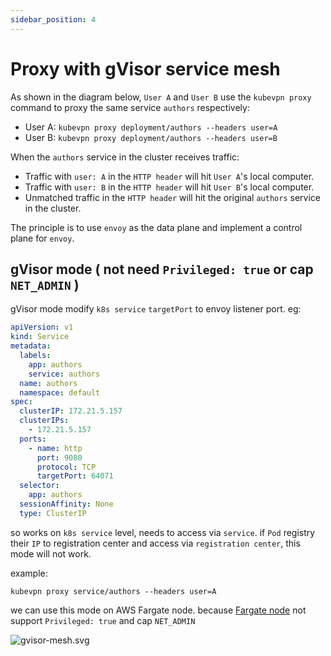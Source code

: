 ```yaml
---
sidebar_position: 4
---
```


# Proxy with gVisor service mesh

As shown in the diagram below, `User A` and `User B` use the `kubevpn proxy` command to proxy the same service `authors`
respectively:

- User A: `kubevpn proxy deployment/authors --headers user=A`
- User B: `kubevpn proxy deployment/authors --headers user=B`

When the `authors` service in the cluster receives traffic:

- Traffic with `user: A` in the `HTTP header` will hit `User A`'s local computer.
- Traffic with `user: B` in the `HTTP header` will hit `User B`'s local computer.
- Unmatched traffic in the `HTTP header` will hit the original `authors` service in the cluster.

The principle is to use `envoy` as the data plane and implement a control plane for `envoy`.

## gVisor mode ( not need ```Privileged: true``` or cap ```NET_ADMIN``` )

gVisor mode modify `k8s service` `targetPort` to envoy listener port. eg:

```yaml
apiVersion: v1
kind: Service
metadata:
  labels:
    app: authors
    service: authors
  name: authors
  namespace: default
spec:
  clusterIP: 172.21.5.157
  clusterIPs:
    - 172.21.5.157
  ports:
    - name: http
      port: 9080
      protocol: TCP
      targetPort: 64071
  selector:
    app: authors
  sessionAffinity: None
  type: ClusterIP
```

so works on `k8s service` level, needs to access via `service`. if `Pod` registry their `IP` to registration center and
access via `registration center`, this mode will not work.

example:

```shell
kubevpn proxy service/authors --headers user=A
```

we can use this mode on AWS Fargate node.
because [Fargate node](https://docs.aws.amazon.com/AmazonECS/latest/developerguide/fargate-security-considerations.html)
not support ```Privileged: true``` and cap
```NET_ADMIN```

![gvisor-mesh.svg](img/gvisor-mesh.svg)